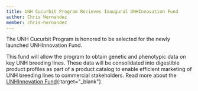 ```yaml
---
title: UNH Cucurbit Program Recieves Inaugural UNHInnovation Fund
author: Chris Hernandez
member: chris-hernandez 
---
```


The UNH Cucurbit Program is honored to be selected for the newly launched UNHInnovation Fund. 

This fund will allow the program to obtain genetic and phenotypic data on key UNH breeding lines.
These data will be consolidated into digestible product profiles as part of a product catalog to enable efficient marketing of UNH breeding lines to commercial stakeholders.
Read more about the [UNHInnovation Fund](https://innovation.unh.edu/blog/2023/05/unhinnovation-fund-awards-grants-cucurbit-seeds-and-smart-insoles){:target="_blank"}.
